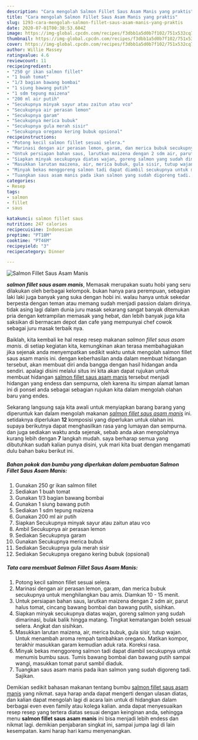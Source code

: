 ```yaml
---
description: "Cara mengolah Salmon Fillet Saus Asam Manis yang praktis"
title: "Cara mengolah Salmon Fillet Saus Asam Manis yang praktis"
slug: 1293-cara-mengolah-salmon-fillet-saus-asam-manis-yang-praktis
date: 2020-07-01T00:38:53.604Z
image: https://img-global.cpcdn.com/recipes/f3dbb1a5d0b7f102/751x532cq70/salmon-fillet-saus-asam-manis-foto-resep-utama.jpg
thumbnail: https://img-global.cpcdn.com/recipes/f3dbb1a5d0b7f102/751x532cq70/salmon-fillet-saus-asam-manis-foto-resep-utama.jpg
cover: https://img-global.cpcdn.com/recipes/f3dbb1a5d0b7f102/751x532cq70/salmon-fillet-saus-asam-manis-foto-resep-utama.jpg
author: Willie Massey
ratingvalue: 4.6
reviewcount: 11
recipeingredient:
- "250 gr ikan salmon fillet"
- "1 buah tomat"
- "1/3 bagian bawang bombai"
- "1 siung bawang putih"
- "1 sdm tepung maizena"
- "200 ml air putih"
- "Secukupnya minyak sayur atau zaitun atau vco"
- "Secukupnya air perasan lemon"
- "Secukupnya garam"
- "Secukupnya merica bubuk"
- "Secukupnya gula merah sisir"
- "Secukupnya oregano kering bubuk opsional"
recipeinstructions:
- "Potong kecil salmon fillet sesuai selera."
- "Marinasi dengan air perasan lemon, garam, dan merica bubuk secukupnya untuk menghilangkan bau amis. Diamkan 10 - 15 menit."
- "Untuk persiapan bahan saus, larutkan maizena dengan 2 sdm air, parut halus tomat, cincang bawang bombai dan bawang putih, sisihkan."
- "Siapkan minyak secukupnya diatas wajan, goreng salmon yang sudah dimarinasi, bulak balik hingga matang. Tingkat kematangan boleh sesuai selera. Angkat dan sisihkan."
- "Masukkan larutan maizena, air, merica bubuk, gula sisir, tutup wajan. Untuk menambah aroma rempah tambahkan oregano. Matikan kompor, terakhir masukkan garam kemudian aduk rata. Koreksi rasa."
- "Minyak bekas menggoreng salmon tadi dapat diambil secukupnya untuk menumis bumbu saus. Tumis bawang bombai dan bawang putih sampai wangi, masukkan tomat parut sambil diaduk."
- "Tuangkan saus asam manis pada ikan salmon yang sudah digoreng tadi. Sajikan."
categories:
- Resep
tags:
- salmon
- fillet
- saus

katakunci: salmon fillet saus 
nutrition: 247 calories
recipecuisine: Indonesian
preptime: "PT18M"
cooktime: "PT46M"
recipeyield: "3"
recipecategory: Dinner

---
```



![Salmon Fillet Saus Asam Manis](https://img-global.cpcdn.com/recipes/f3dbb1a5d0b7f102/751x532cq70/salmon-fillet-saus-asam-manis-foto-resep-utama.jpg)

<b><i>salmon fillet saus asam manis</i></b>, Memasak merupakan suatu hobi yang seru dilakukan oleh berbagai kelompok. bukan hanya para perempuan, sebagian laki laki juga banyak yang suka dengan hobi ini. walau hanya untuk sekedar berpesta dengan teman atau memang sudah menjadi passion dalam dirinya. tidak asing lagi dalam dunia juru masak sekarang sangat banyak ditemukan pria dengan ketrampilan memasak yang hebat, dan lebih banyak juga kita saksikan di bermacam depot dan cafe yang mempunyai chef cowok sebagai juru masak terbaik nya.

Baiklah, kita kembali ke hal resep resep makanan <i>salmon fillet saus asam manis</i>. di setiap kegiatan kita, kemungkinan akan terasa membahagiakan jika sejenak anda menyempatkan sedikit waktu untuk mengolah salmon fillet saus asam manis ini. dengan keberhasilan anda dalam membuat hidangan tersebut, akan membuat diri anda bangga dengan hasil hidangan anda sendiri. apalagi disini melalui situs ini kita akan dapat rujukan untuk membuat hidangan <u>salmon fillet saus asam manis</u> tersebut menjadi hidangan yang endess dan sempurna, oleh karena itu simpan alamat laman ini di ponsel anda sebagai sebagian rujukan kita dalam mengolah olahan baru yang endes.




Sekarang langsung saja kita awali untuk menyiapkan barang barang yang diperuntuk kan dalam mengolah makanan <u><i>salmon fillet saus asam manis</i></u> ini. setidaknya diperlukan <b>12</b> komposisi yang diperlukan untuk olahan ini. supaya berikutnya dapat menghasilkan rasa yang lumayan dan sempurna. dan juga sediakan waktu anda sejenak, sebab anda akan mengolahnya kurang lebih dengan <b>7</b> langkah mudah. saya berharap semua yang dibutuhkan sudah kalian punya disini, yuk mari kita buat dengan mengamati dulu bahan baku berikut ini.

<!--inarticleads1-->

##### Bahan pokok dan bumbu yang diperlukan dalam pembuatan Salmon Fillet Saus Asam Manis:

1. Gunakan 250 gr ikan salmon fillet
1. Sediakan 1 buah tomat
1. Gunakan 1/3 bagian bawang bombai
1. Gunakan 1 siung bawang putih
1. Sediakan 1 sdm tepung maizena
1. Gunakan 200 ml air putih
1. Siapkan Secukupnya minyak sayur atau zaitun atau vco
1. Ambil Secukupnya air perasan lemon
1. Sediakan Secukupnya garam
1. Gunakan Secukupnya merica bubuk
1. Sediakan Secukupnya gula merah sisir
1. Sediakan Secukupnya oregano kering bubuk (opsional)




<!--inarticleads2-->

##### Tata cara membuat Salmon Fillet Saus Asam Manis:

1. Potong kecil salmon fillet sesuai selera.
1. Marinasi dengan air perasan lemon, garam, dan merica bubuk secukupnya untuk menghilangkan bau amis. Diamkan 10 - 15 menit.
1. Untuk persiapan bahan saus, larutkan maizena dengan 2 sdm air, parut halus tomat, cincang bawang bombai dan bawang putih, sisihkan.
1. Siapkan minyak secukupnya diatas wajan, goreng salmon yang sudah dimarinasi, bulak balik hingga matang. Tingkat kematangan boleh sesuai selera. Angkat dan sisihkan.
1. Masukkan larutan maizena, air, merica bubuk, gula sisir, tutup wajan. Untuk menambah aroma rempah tambahkan oregano. Matikan kompor, terakhir masukkan garam kemudian aduk rata. Koreksi rasa.
1. Minyak bekas menggoreng salmon tadi dapat diambil secukupnya untuk menumis bumbu saus. Tumis bawang bombai dan bawang putih sampai wangi, masukkan tomat parut sambil diaduk.
1. Tuangkan saus asam manis pada ikan salmon yang sudah digoreng tadi. Sajikan.




Demikian sedikit bahasan makanan tentang bumbu <u>salmon fillet saus asam manis</u> yang nikmat. saya harap anda dapat mengerti dengan ulasan diatas, dan kalian dapat mengolah lagi di acara lain untuk di hidangkan dalam berbagai even even family atau kolega kalian. anda dapat menyesuaikan resep resep yang tertera diatas sesuai dengan keinginan anda, sehingga menu <b>salmon fillet saus asam manis</b> ini bisa menjadi lebih endess dan nikmat lagi. demikian penjabaran singkat ini, sampai jumpa lagi di lain kesempatan. kami harap hari kamu menyenangkan.
